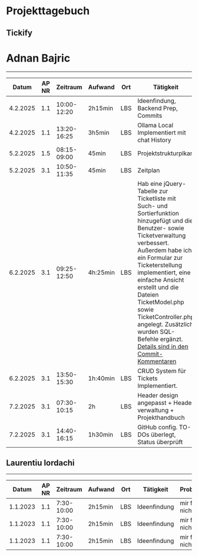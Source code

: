 # Projekttagebuch
## Tickify

# Adnan Bajric
---
Datum|AP NR| Zeitraum    | Aufwand  |Ort| Tätigkeit                                                                                                                                                                                                                                                                                                                                                                                                                                                                                                  | Probleme            |Quellen
-----|-----|-------------|----------|---|------------------------------------------------------------------------------------------------------------------------------------------------------------------------------------------------------------------------------------------------------------------------------------------------------------------------------------------------------------------------------------------------------------------------------------------------------------------------------------------------------------|---------------------|-------
4.2.2025|1.1| 10:00-12:20 | 2h15min  |LBS| Ideenfindung, Backend Prep, Commits                                                                                                                                                                                                                                                                                                                                                                                                                                                                        | / | /
4.2.2025|1.1| 13:20-16:25 | 3h5min   |LBS| Ollama Local Implementiert mit chat History                                                                                                                                                                                                                                                                                                                                                                                                                                                                | / | [Ollama API](https://github.com/ollama/ollama/blob/main/docs/api.md)
5.2.2025|1.5| 08:15-09:00 | 45min    |LBS| Projektstrukturplkan                                                                                                                                                                                                                                                                                                                                                                                                                                                                                       | / | 
5.2.2025|3.1| 10:50-11:35 | 45min    |LBS| Zeitplan                                                                                                                                                                                                                                                                                                                                                                                                                                                                                                   |  |
6.2.2025|3.1| 09:25-12:50 | 4h:25min |LBS| Hab eine jQuery-Tabelle zur Ticketliste mit Such- und Sortierfunktion hinzugefügt und die Benutzer- sowie Ticketverwaltung verbessert. Außerdem habe ich ein Formular zur Ticketerstellung implementiert, eine einfache Ansicht erstellt und die Dateien TicketModel.php sowie TicketController.php angelegt. Zusätzlich wurden SQL-Befehle ergänzt. [Details sind in den Commit-Kommentaren](https://github.com/Adnan2504/Tickify/commit/c769e33d360da277aac8455f380707dad8a21832#commitcomment-152221343) |  |
6.2.2025|3.1| 13:50-15:30 | 1h:40min |LBS| CRUD System für Tickets Implementiert.                                                                                                                                                                                                                                                                                                                                                                                                                                                                     |  |
7.2.2025|3.1| 07:30-10:15 | 2h       |LBS| Header design angepasst + Header verwaltung + Projekthandbuch                                                                                                                                                                                                                                                                                                                                                                                                                                              |  |
7.2.2025|3.1| 14:40-16:15 | 1h30min  |LBS| GitHub config. TO-DOs überlegt, Status überprüft                                                                                                                                                                                                                                                                                                                                                                                                                                                           |  |


## Laurentiu Iordachi
---
Datum|AP NR|Zeitraum|Aufwand|Ort|Tätigkeit|Probleme|Quellen
-----|-----|--------|-------|---|---------|--------|-------
1.1.2023|1.1|7:30-10:00|2h15min|LBS|Ideenfindung|mir fällt nichts ein|[Projektmanagement](https://de.wikipedia.org/wiki/Projektmanagement)
1.1.2023|1.1|7:30-10:00|2h15min|LBS|Ideenfindung|mir fällt nichts ein|[Projektmanagement](https://de.wikipedia.org/wiki/Projektmanagement)
1.1.2023|1.1|7:30-10:00|2h15min|LBS|Ideenfindung|mir fällt nichts ein|[Projektmanagement](https://de.wikipedia.org/wiki/Projektmanagement)

